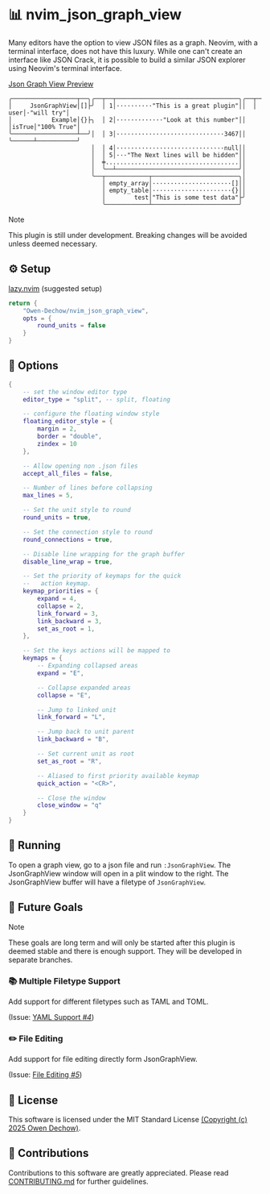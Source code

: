 # 📊 nvim_json_graph_view

Many editors have the option to view JSON files as a graph. Neovim, with a
terminal interface, does not have this luxury. While one can't create an
interface like JSON Crack, it is possible to build a similar JSON explorer
using Neovim's terminal interface.

[Json Graph View Preview](https://github.com/user-attachments/assets/1b50ce8a-96c9-4d81-a06e-d5a266c1083b)

```
╭──────────────────┬──╮╭──┬──┬──────────────────────────────────╮╭──┬──────┬───────────╮
│     JsonGraphView│[]├╯  │ 1│··········"This is a great plugin"││  │  user│·"will try"│
│           Example│{}├╮  │ 2│·············"Look at this number"││  │isTrue│"100% True"│
╰──────────────────┴──╯│  │ 3│······························3467││  ╰──────┴───────────╯
                       │  │ 4│······························null││
                       │  │ 5│···"The Next lines will be hidden"││
                       │  ╪.....................................││
                       │  ╰──┴──────────────────────────────────╯│
                       ╰──┬────────────┬────────────────────────╮│
                          │ empty_array│······················[]││
                          │ empty_table│······················{}││
                          │        test│"This is some test data"├╯
                          ╰────────────┴────────────────────────╯
```

> [!NOTE]
> This plugin is still under development. Breaking changes will be avoided
> unless deemed necessary.

## ⚙️ Setup

[lazy.nvim](https://github.com/folke/lazy.nvim) (suggested setup)
```lua
return {
    "Owen-Dechow/nvim_json_graph_view",
    opts = {
        round_units = false
    }
}
```

## 🧩 Options
```lua
{
    -- set the window editor type
    editor_type = "split", -- split, floating

    -- configure the floating window style
    floating_editor_style = {
        margin = 2,
        border = "double",
        zindex = 10
    },

    -- Allow opening non .json files
    accept_all_files = false,

    -- Number of lines before collapsing
    max_lines = 5,

    -- Set the unit style to round
    round_units = true,

    -- Set the connection style to round
    round_connections = true,

    -- Disable line wrapping for the graph buffer
    disable_line_wrap = true,

    -- Set the priority of keymaps for the quick
    --   action keymap.
    keymap_priorities = {
        expand = 4,
        collapse = 2,
        link_forward = 3,
        link_backward = 3,
        set_as_root = 1,
    },

    -- Set the keys actions will be mapped to
    keymaps = {
        -- Expanding collapsed areas
        expand = "E",

        -- Collapse expanded areas
        collapse = "E",

        -- Jump to linked unit
        link_forward = "L",

        -- Jump back to unit parent
        link_backward = "B",

        -- Set current unit as root
        set_as_root = "R",

        -- Aliased to first priority available keymap
        quick_action = "<CR>",

        -- Close the window
        close_window = "q"
    }
}
```

## 🚀 Running

To open a graph view, go to a json file and run `:JsonGraphView`.
The JsonGraphView window will open in a plit window to the right.
The JsonGraphView buffer will have a filetype of `JsonGraphView`.


## 🎯 Future Goals
> [!NOTE]
> These goals are long term and will only be started after this
> plugin is deemed stable and there is enough support. They
> will be developed in separate branches.

### 📚 Multiple Filetype Support

Add support for different filetypes such as TAML and TOML.

(Issue: [YAML Support *#4*](https://github.com/Owen-Dechow/nvim_json_graph_view/issues/4))

### ✏️ File Editing

Add support for file editing directly form JsonGraphView.

(Issue: [File Editing *#5*](https://github.com/Owen-Dechow/nvim_json_graph_view/issues/5))

## 📄 License

This software is licensed under the MIT Standard License
[(Copyright (c) 2025 Owen Dechow)](https://github.com/Owen-Dechow/nvim_json_graph_view/blob/main/LICENSE).

## 🤝 Contributions

Contributions to this software are greatly appreciated.
Please read [CONTRIBUTING.md](https://github.com/Owen-Dechow/nvim_json_graph_view/blob/main/CONTRIBUTING.md)
for further guidelines.
